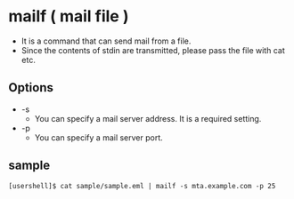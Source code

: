 mailf ( mail file )
===

* It is a command that can send mail from a file.
* Since the contents of stdin are transmitted, please pass the file with cat etc.

## Options
* -s
	* You can specify a mail server address. It is a required setting.
* -p
	* You can specify a mail server port.

## sample

```
[usershell]$ cat sample/sample.eml | mailf -s mta.example.com -p 25
```
